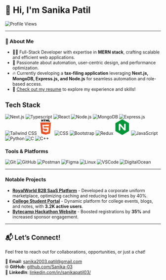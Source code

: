 # 👋 Hi, I'm Sanika Patil

![Profile Views](https://komarev.com/ghpvc/?username=Sanika-03&color=blue)

---
### 🚀 About Me
- 👩‍💻 Full-Stack Developer with expertise in **MERN stack**, crafting scalable and efficient web applications.
- 🚀 Passionate about automation, user-centric design, and performance optimization.
- 🔥 Currently developing a **tax-filing application** leveraging **Next.js, MongoDB, Express.js, and Node.js** for seamless automation and role-based access.
- 📄 [Check out my resume](https://drive.google.com/file/d/1NxnJKH4kOiJOZZ8osGOEHdF_ERtGvqkU/view?usp=sharing) to explore my experience and skills!

## **Tech Stack**  

<!-- ### **Programming Languages**  
<div>

</div>

### **Web Development**   -->
<div>
  <img width="50" title="Next.js" src="https://github.com/marwin1991/profile-technology-icons/assets/136815194/5f8c622c-c217-4649-b0a9-7e0ee24bd704"/>
  <img width="50" title="Typescript" src="https://user-images.githubusercontent.com/25181517/183890598-19a0ac2d-e88a-4005-a8df-1ee36782fde1.png"/>
  <img width="50" title="React" src="https://user-images.githubusercontent.com/25181517/183897015-94a058a6-b86e-4e42-a37f-bf92061753e5.png"/>
  <img width="50" title="Node.js" src="https://user-images.githubusercontent.com/25181517/183568594-85e280a7-0d7e-4d1a-9028-c8c2209e073c.png"/>
  <img width="50" title="MongoDB" src="https://user-images.githubusercontent.com/25181517/182884177-d48a8579-2cd0-447a-b9a6-ffc7cb02560e.png"/>
  <img width="50" title="Express.js" src="https://user-images.githubusercontent.com/25181517/183859966-a3462d8d-1bc7-4880-b353-e2cbed900ed6.png"/>
  <img width="50" title="Tailwind CSS" src="https://user-images.githubusercontent.com/25181517/202896760-337261ed-ee92-4979-84c4-d4b829c7355d.png"/>
  <img width="50" title="HTML5" src="https://raw.githubusercontent.com/devicons/devicon/master/icons/html5/html5-original-wordmark.svg"/>
  <img width="50" title="CSS" src="https://user-images.githubusercontent.com/25181517/183898674-75a4a1b1-f960-4ea9-abcb-637170a00a75.png"/>
  <img width="50" title="Bootstrap" src="https://user-images.githubusercontent.com/25181517/183898054-b3d693d4-dafb-4808-a509-bab54cf5de34.png"/>
  <img width="50" title="Redux" src="https://user-images.githubusercontent.com/25181517/187896150-cc1dcb12-d490-445c-8e4d-1275cd2388d6.png"/>
  <img width="50" title="Nginx" src="https://raw.githubusercontent.com/devicons/devicon/master/icons/nginx/nginx-original.svg"/>
  <img width="50" title="JavaScript" src="https://user-images.githubusercontent.com/25181517/117447155-6a868a00-af3d-11eb-9cfe-245df15c9f3f.png"/>
  <img width="50" title="Python" src="https://user-images.githubusercontent.com/25181517/183423507-c056a6f9-1ba8-4312-a350-19bcbc5a8697.png"/>
  <img width="50" title="C" src="https://user-images.githubusercontent.com/25181517/192106070-46255bcf-65e6-4c6b-a296-bf8d0d8fb2a7.png"/>
  <img width="50" title="C++" src="https://user-images.githubusercontent.com/25181517/192106073-90fffafe-3562-4ff9-a37e-c77a2da0ff58.png"/>
</div>

### **Tools & Platforms**  
<div>
  <img width="50" title="Git" src="https://user-images.githubusercontent.com/25181517/192108372-f71d70ac-7ae6-4c0d-8395-51d8870c2ef0.png"/>
  <img width="50" title="GitHub" src="https://user-images.githubusercontent.com/25181517/192108374-8da61ba1-99ec-41d7-80b8-fb2f7c0a4948.png"/>
  <img width="50" title="Postman" src="https://user-images.githubusercontent.com/25181517/192109061-e138ca71-337c-4019-8d42-4792fdaa7128.png"/>
  <img width="50" title="Figma" src="https://user-images.githubusercontent.com/25181517/189715289-df3ee512-6eca-463f-a0f4-c10d94a06b2f.png"/>
  <img width="50" title="Linux" src="https://user-images.githubusercontent.com/25181517/186884150-05e9ff6d-340e-4802-9533-2c3f02363ee3.png"/>
  <img width="50" title="VSCode" src="https://user-images.githubusercontent.com/25181517/192108891-d86b6220-e232-423a-bf5f-90903e6887c3.png"/>
  <img width="50" title="DigitalOcean" src="https://upload.wikimedia.org/wikipedia/commons/f/ff/DigitalOcean_logo.svg"/>
</div>

<!-- ## 📈 **GitHub Stats**  

![Sanika's GitHub Stats](https://github-readme-stats.vercel.app/api?username=Sanika-03&show_icons=true&theme=radical)  

![Top Languages](https://github-readme-stats.vercel.app/api/top-langs/?username=Sanika-03&layout=compact&theme=radical)   -->

---

### **Notable Projects**
- [**RoyalWorld B2B SaaS Platform**](https://royalworld.ind.in/) - Developed a corporate uniform marketplace, optimizing caching and reducing load times by 40%.
- [**College Student Portal**](https://portal.siesgst.ac.in/) - Dynamic platform for college events, blogs, and notes, with **3.2K active users**.
- [**Bytecamp Hackathon Website**](https://bytecamp.siesgst.ac.in/) - Boosted registrations by **35%** and increased sponsor engagement.

---

## 📬 **Let’s Connect!**  
Feel free to reach out for collaborations, opportunities, or just a chat!  

📧 **Email**: [sanika2003.patil@gmail.com](mailto:sanika2003.patil@gmail.com)   
🌐 **GitHub**: [github.com/Sanika-03](https://github.com/Sanika-03)  
🔗 **LinkedIn**: [linkedin.com/in/sanikapatil03/](https://www.linkedin.com/in/sanikapatil03/)  
